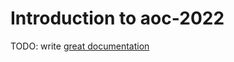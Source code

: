 # Introduction to aoc-2022

TODO: write [great documentation](http://jacobian.org/writing/what-to-write/)
